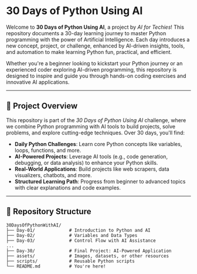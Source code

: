 # 30 Days of Python Using AI

Welcome to **30 Days of Python Using AI**, a project by *AI for Techies*! This repository documents a 30-day learning journey to master Python programming with the power of Artificial Intelligence. Each day introduces a new concept, project, or challenge, enhanced by AI-driven insights, tools, and automation to make learning Python fun, practical, and efficient.

Whether you're a beginner looking to kickstart your Python journey or an experienced coder exploring AI-driven programming, this repository is designed to inspire and guide you through hands-on coding exercises and innovative AI applications.

---

## 🚀 Project Overview

This repository is part of the *30 Days of Python Using AI* challenge, where we combine Python programming with AI tools to build projects, solve problems, and explore cutting-edge techniques. Over 30 days, you'll find:
- **Daily Python Challenges**: Learn core Python concepts like variables, loops, functions, and more.
- **AI-Powered Projects**: Leverage AI tools (e.g., code generation, debugging, or data analysis) to enhance your Python skills.
- **Real-World Applications**: Build projects like web scrapers, data visualizers, chatbots, and more.
- **Structured Learning Path**: Progress from beginner to advanced topics with clear explanations and code examples.

---

## 📂 Repository Structure

```plaintext
30DaysOfPythonWithAI/
├── Day-01/             # Introduction to Python and AI
├── Day-02/             # Variables and Data Types
├── Day-03/             # Control Flow with AI Assistance
...
├── Day-30/             # Final Project: AI-Powered Application
├── assets/             # Images, datasets, or other resources
├── scripts/            # Reusable Python scripts
└── README.md           # You're here!
